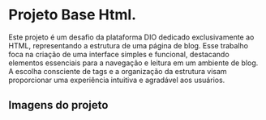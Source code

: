 # Projeto Base Html.

Este projeto é um desafio da plataforma DIO dedicado exclusivamente ao HTML, representando a estrutura de uma página de blog.
Esse trabalho foca na criação de uma interface simples e funcional, destacando elementos essenciais para a navegação e leitura em um ambiente de blog. 
A escolha consciente de tags e a organização da estrutura visam proporcionar uma experiência intuitiva e agradável aos usuários.

## Imagens do projeto 
